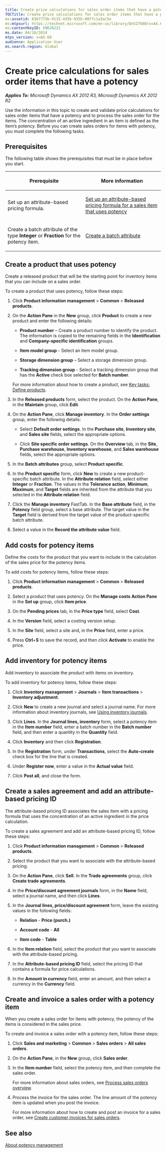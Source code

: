 ```yaml
---
title: Create price calculations for sales order items that have a potency
TOCTitle: Create price calculations for sales order items that have a potency
ms:assetid: 0367775b-9115-435b-935b-0077c1a3ac5e
ms:mtpsurl: https://technet.microsoft.com/en-us/library/Dn527688(v=AX.60)
ms:contentKeyID: 59626221
ms.date: 04/18/2014
mtps_version: v=AX.60
audience: Application User
ms.search.region: Global
---
```


# Create price calculations for sales order items that have a potency 


_**Applies To:** Microsoft Dynamics AX 2012 R3, Microsoft Dynamics AX 2012 R2_

Use the information in this topic to create and validate price calculations for sales order items that have a potency and to process the sales order for the items. The concentration of an active ingredient in an item is defined as the item’s potency. Before you can create sales orders for items with potency, you must complete the following tasks.

## Prerequisites

The following table shows the prerequisites that must be in place before you start.

<table>
<colgroup>
<col style="width: 50%" />
<col style="width: 50%" />
</colgroup>
<thead>
<tr class="header">
<th><p>Prerequisite</p></th>
<th><p>More information</p></th>
</tr>
</thead>
<tbody>
<tr class="odd">
<td><p>Set up an attribute-based pricing formula.</p></td>
<td><p><a href="set-up-an-attribute-based-pricing-formula-for-a-sales-item-that-uses-potency.md">Set up an attribute-based pricing formula for a sales item that uses potency</a></p></td>
</tr>
<tr class="even">
<td><p>Create a batch attribute of the type <strong>Integer</strong> or <strong>Fraction</strong> for the potency item.</p></td>
<td><p><a href="create-a-batch-attribute.md">Create a batch attribute</a></p></td>
</tr>
</tbody>
</table>


## Create a product that uses potency

Create a released product that will be the starting point for inventory items that you can include on a sales order.

To create a product that uses potency, follow these steps:

1.  Click **Product information management** \> **Common** \> **Released products**.

2.  On the **Action Pane** in the **New** group, click **Product** to create a new product and enter the following details:
    
      - **Product number** – Create a product number to identify the product. The information is copied to the remaining fields in the **Identification** and **Company-specific identification** groups.
    
      - **Item model group** - Select an item model group.
    
      - **Storage dimension group** – Select a storage dimension group.
    
      - **Tracking dimension group** - Select a tracking dimension group that has the **Active** check box selected for **Batch number**.
    
    For more information about how to create a product, see [Key tasks: Define products](key-tasks-define-products.md).

3.  In the **Released products** form, select the product. On the **Action Pane**, in the **Maintain** group, click **Edit**.

4.  On the **Action Pane**, click **Manage inventory**. In the **Order settings** group, enter the following details:
    
      - Select **Default order settings**. In the **Purchase site**, **Inventory site**, and **Sales site** fields, select the appropriate options.
    
      - Click **Site specific order settings**. On the **Overview** tab, in the **Site**, **Purchase warehouse**, **Inventory warehouse**, and **Sales warehouse** fields, select the appropriate options.

5.  In the **Batch attributes** group, select **Product specific**.

6.  In the **Product specific** form, click **New** to create a new product-specific batch attribute. In the **Attribute relation** field, select either **Integer** or **Fraction**. The values in the **Tolerance action**, **Minimum**, **Maximum**, and **Target** fields are inherited from the attribute that you selected in the **Attribute relation** field.

7.  Click the **Manage inventory** FastTab. In the **Base attribute** field, in the **Potency** field group, select a base attribute. The target value in the **Target** field is derived from the target value of the product-specific batch attribute.

8.  Select a value in the **Record the attribute value** field.

## Add costs for potency items

Define the costs for the product that you want to include in the calculation of the sales price for the potency items.

To add costs for potency items, follow these steps:

1.  Click **Product information management** \> **Common** \> **Released products**.

2.  Select a product that uses potency. On the **Manage costs** **Action Pane** in the **Set up** group, click **Item price**.

3.  On the **Pending prices** tab, in the **Price type** field, select **Cost**.

4.  In the **Version** field, select a costing version setup.

5.  In the **Site** field, select a site and, in the **Price** field, enter a price.

6.  Press **Ctrl**+**S** to save the record, and then click **Activate** to enable the price.

## Add inventory for potency items

Add inventory to associate the product with items on inventory.

To add inventory for potency items, follow these steps:

1.  Click **Inventory management** \> **Journals** \> **Item transactions** \> **Inventory adjustment**.

2.  Click **New** to create a new journal and select a journal name. For more information about inventory journals, see [Using inventory journals](using-inventory-journals.md).

3.  Click **Lines**. In the **Journal lines, inventory** form, select a potency item in the **Item number** field, enter a batch number in the **Batch number** field, and then enter a quantity in the **Quantity** field.

4.  Click **Inventory** and then click **Registration**.

5.  In the **Registration** form, under **Transactions**, select the **Auto-create** check box for the line that is created.

6.  Under **Register now**, enter a value in the **Actual value** field.

7.  Click **Post all**, and close the form.

## Create a sales agreement and add an attribute-based pricing ID

The attribute-based pricing ID associates the sales item with a pricing formula that uses the concentration of an active ingredient in the price calculation.

To create a sales agreement and add an attribute-based pricing ID, follow these steps:

1.  Click **Product information management** \> **Common** \> **Released products**.

2.  Select the product that you want to associate with the attribute-based pricing.

3.  On the **Action Pane**, click **Sell**. In the **Trade agreements** group, click **Create trade agreements**.

4.  In the **Price/discount agreement journals** form, in the **Name** field, select a journal name, and then click **Lines**.

5.  In the **Journal lines, price/discount agreement** form, leave the existing values in the following fields:
    
      - **Relation** - **Price (purch.)**
    
      - **Account code** - **All**
    
      - **Item code** - **Table**

6.  In the **Item relation** field, select the product that you want to associate with the attribute-based pricing.

7.  In the **Attribute-based pricing ID** field, select the pricing ID that contains a formula for price calculations.

8.  In the **Amount in currency** field, enter an amount, and then select a currency in the **Currency** field.

## Create and invoice a sales order with a potency item

When you create a sales order for items with potency, the potency of the items is considered in the sales price.

To create and invoice a sales order with a potency item, follow these steps:

1.  Click **Sales and marketing** \> **Common** \> **Sales orders** \> **All sales orders**.

2.  On the **Action Pane**, in the **New** group, click **Sales order**.

3.  In the **Item number** field, select the potency item, and then complete the sales order.
    
    For more information about sales orders, see [Process sales orders overview](process-sales-orders-overview.md).

4.  Process the invoice for the sales order. The line amount of the potency item is updated when you post the invoice.
    
    For more information about how to create and post an invoice for a sales order, see [Create customer invoices for sales orders](create-customer-invoices-for-sales-orders.md).

## See also

[About potency management](about-potency-management.md)

  


